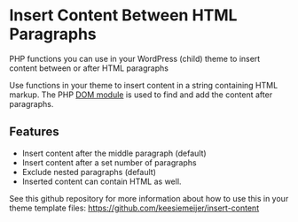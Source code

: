 # Insert Content Between HTML Paragraphs #

PHP functions you can use in your WordPress (child) theme to insert content between or after HTML paragraphs

Use functions in your theme to insert content in a string containing HTML markup. The PHP [DOM module](https://secure.php.net/manual/en/book.dom.php) is used to find and add the content after paragraphs.

## Features
* Insert content after the middle paragraph (default)
* Insert content after a set number of paragraphs
* Exclude nested paragraphs (default)
* Inserted content can contain HTML as well.

See this github repository for more information about how to use this in your theme template files: https://github.com/keesiemeijer/insert-content